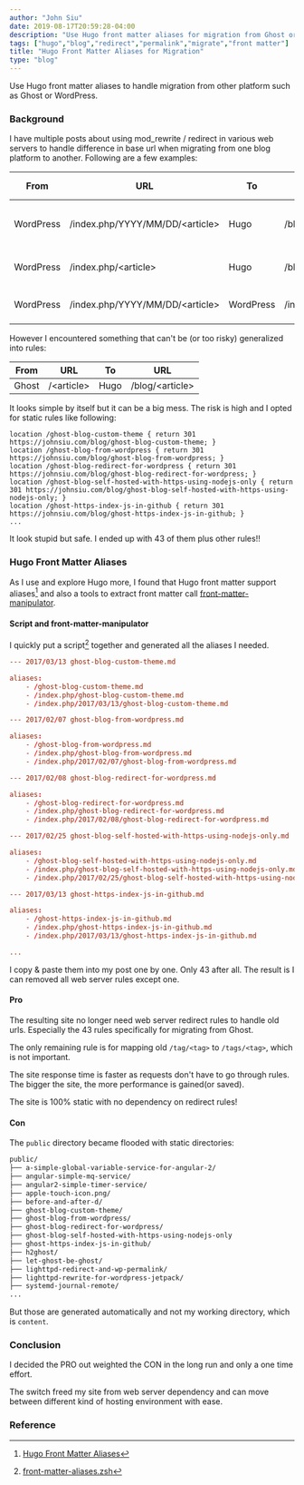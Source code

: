 ```yaml
---
author: "John Siu"
date: 2019-08-17T20:59:28-04:00
description: "Use Hugo front matter aliases for migration from Ghost or WordPress."
tags: ["hugo","blog","redirect","permalink","migrate","front matter"]
title: "Hugo Front Matter Aliases for Migration"
type: "blog"
---
```

Use Hugo front matter aliases to handle migration from other platform such as Ghost or WordPress.
<!--more-->
### Background

I have multiple posts about using mod_rewrite / redirect in various web servers to handle difference in base url when migrating from one blog platform to another. Following are a few examples:

From|URL|To|URL|Http Server|Rules
---|---|---|---|---|---
WordPress|/index.php/YYYY/MM/DD/\<article\>|Hugo|/blog/\<article\>|Nginx|location ~ "^/index.php/\d{4}/\d{2}/\d{2}/(.*)$" { return 301 https://johnsiu.com/blog/$1; }
WordPress|/index.php/\<article\>|Hugo|/blog/\<article\>|Nginx|location ~ "^/index.php/(.*)$" { return 301 https://johnsiu.com/blog/$1; }
WordPress|/index.php/YYYY/MM/DD/\<article\>|WordPress|/index.php/\<article\>|Lighttpd|url.redirect = ("^/index.php/\d{4}/\d{2}/\d{2}/(.*)$" => "/index.php/$1")

However I encountered something that can't be (or too risky) generalized into rules:

From|URL|To|URL|
---|---|---|---
Ghost|/\<article\>|Hugo|/blog/\<article\>

It looks simple by itself but it can be a big mess. The risk is high and I opted for static rules like following:

```nginx
location /ghost-blog-custom-theme { return 301 https://johnsiu.com/blog/ghost-blog-custom-theme; }
location /ghost-blog-from-wordpress { return 301 https://johnsiu.com/blog/ghost-blog-from-wordpress; }
location /ghost-blog-redirect-for-wordpress { return 301 https://johnsiu.com/blog/ghost-blog-redirect-for-wordpress; }
location /ghost-blog-self-hosted-with-https-using-nodejs-only { return 301 https://johnsiu.com/blog/ghost-blog-self-hosted-with-https-using-nodejs-only; }
location /ghost-https-index-js-in-github { return 301 https://johnsiu.com/blog/ghost-https-index-js-in-github; }
...
```

It look stupid but safe. I ended up with 43 of them plus other rules!!

### Hugo Front Matter Aliases

As I use and explore Hugo more, I found that Hugo front matter support aliases[^1] and also a tools to extract front matter call [front-matter-manipulator](//github.com/chrisdmacrae/front-matter-manipulator).

#### Script and front-matter-manipulator

I quickly put a script[^2] together and generated all the aliases I needed.

```toml
--- 2017/03/13 ghost-blog-custom-theme.md

aliases:
    - /ghost-blog-custom-theme.md
    - /index.php/ghost-blog-custom-theme.md
    - /index.php/2017/03/13/ghost-blog-custom-theme.md

--- 2017/02/07 ghost-blog-from-wordpress.md

aliases:
    - /ghost-blog-from-wordpress.md
    - /index.php/ghost-blog-from-wordpress.md
    - /index.php/2017/02/07/ghost-blog-from-wordpress.md

--- 2017/02/08 ghost-blog-redirect-for-wordpress.md

aliases:
    - /ghost-blog-redirect-for-wordpress.md
    - /index.php/ghost-blog-redirect-for-wordpress.md
    - /index.php/2017/02/08/ghost-blog-redirect-for-wordpress.md

--- 2017/02/25 ghost-blog-self-hosted-with-https-using-nodejs-only.md

aliases:
    - /ghost-blog-self-hosted-with-https-using-nodejs-only.md
    - /index.php/ghost-blog-self-hosted-with-https-using-nodejs-only.md
    - /index.php/2017/02/25/ghost-blog-self-hosted-with-https-using-nodejs-only.md

--- 2017/03/13 ghost-https-index-js-in-github.md

aliases:
    - /ghost-https-index-js-in-github.md
    - /index.php/ghost-https-index-js-in-github.md
    - /index.php/2017/03/13/ghost-https-index-js-in-github.md

...
```

I copy & paste them into my post one by one. Only 43 after all. The result is I can removed all web server rules except one.

#### Pro

The resulting site no longer need web server redirect rules to handle old urls. Especially the 43 rules specifically for migrating from Ghost.

The only remaining rule is for mapping old `/tag/<tag>` to `/tags/<tag>`, which is not important.

The site response time is faster as requests don't have to go through rules. The bigger the site, the more performance is gained(or saved).

The site is 100% static with no dependency on redirect rules!

#### Con

The `public` directory became flooded with static directories:

```txt
public/
├── a-simple-global-variable-service-for-angular-2/
├── angular-simple-mq-service/
├── angular2-simple-timer-service/
├── apple-touch-icon.png/
├── before-and-after-d/
├── ghost-blog-custom-theme/
├── ghost-blog-from-wordpress/
├── ghost-blog-redirect-for-wordpress/
├── ghost-blog-self-hosted-with-https-using-nodejs-only
├── ghost-https-index-js-in-github/
├── h2ghost/
├── let-ghost-be-ghost/
├── lighttpd-redirect-and-wp-permalink/
├── lighttpd-rewrite-for-wordpress-jetpack/
├── systemd-journal-remote/
...
```

But those are generated automatically and not my working directory, which is `content`.

### Conclusion

I decided the PRO out weighted the CON in the long run and only a one time effort.

The switch freed my site from web server dependency and can move between different kind of hosting environment with ease.

### Reference

[^1]: [Hugo Front Matter Aliases](//gohugo.io/content-management/urls/#aliases/)

[^2]: [front-matter-aliases.zsh](//github.com/J-Siu/johnsiu.com/blob/master/front-matter-aliases.zsh)
